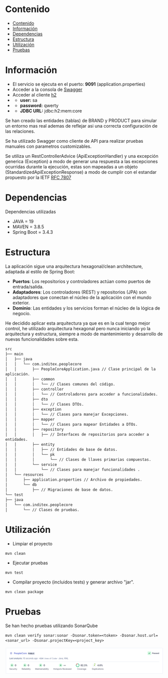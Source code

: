 # Contenido

<!-- TOC -->
* [Contenido](#contenido)
* [Información](#información)
* [Dependencias](#dependencias)
* [Estructura](#estructura)
* [Utilización](#utilización)
* [Pruebas](#pruebas)
<!-- TOC -->

# Información

- El servicio se ejecuta en el puerto: **9091** (application.properties)
- Acceder a la consola de [Swagger](http://localhost:9091/swagger.html)
- Acceder al cliente [h2](http://localhost:9091/h2-console) 
- - **user:** sa
- - **password:** qwerty
- - **JDBC URL:** jdbc:h2:mem:core

Se han creado las entidades (tablas) de BRAND y PRODUCT para simular un entorno 
mas real ademas de reflejar asi una correcta configuración de las relaciones.

Se ha utilizado Swagger como cliente de API para realizar pruebas manuales 
con parametros customizables.

Se utiliza un RestControllerAdvice (ApiExceptionHandler) y una excepción 
generica (Exception) a modo de generar una respuesta a las excepciones ocurridas
durante la ejecución, estas son mapeadas a un objeto (StandardizedApiExceptionResponse)
a modo de cumplir con el estandar propuesto por la IETF [RFC 7807](https://datatracker.ietf.org/doc/html/rfc7807)

# Dependencias

Dependencias utilizadas
- JAVA = 19
- MAVEN = 3.8.5
- Spring Boot = 3.4.3

# Estructura

La aplicación sigue una arquitectura hexagonal/clean architecture, adaptada al estilo de Spring Boot:
- **Puertos**: Los repositorios y controladores actúan como puertos de entrada/salida.
- **Adaptadores**: Los controladores (REST) y repositorios (JPA) son adaptadores que conectan el núcleo de la aplicación con el mundo exterior.
- **Dominio**: Las entidades y los servicios forman el núcleo de la lógica de negocio.

He decidido aplicar esta arquitectura ya que es en la cual tengo mejor control, he utilizado arquitectura hexagonal pero nunca iniciando yo la 
arquitectura y estructura, siempre a modo de mantenimiento y desarrollo de nuevas funcionalidades sobre esta. 

```
src
├── main
│   ├── java
│   │   └── com.inditex.peoplecore
│   │       ├── PeopleCoreApplication.java // Clase principal de la aplicación.
│   │       ├── common
│   │       │   └── // Clases comunes del código.
│   │       ├── controller
│   │       │   └── // Controladores para acceder a funcionalidades.
│   │       ├── dto
│   │       │   └── // Clases DTOs.
│   │       ├── exception
│   │       │   └── // Clases para manejar Excepciones.
│   │       ├── mapper
│   │       │   └── // Clases para mapear Entidades a DTOs.
│   │       ├── repository
│   │       │   ├── // Interfaces de repositorios para acceder a entidades.
│   │       ├── entity
│   │       │   ├── // Entidades de base de datos.
│   │       │   └── pk
│   │       │       └── // Clases de llaves primarias compuestas.
│   │       └── service
│   │           └── // Clases para manejar funcionalidades .
│   └── resources
│       ├── application.properties // Archivo de propiedades.
│       └── db
│           ├── // Migraciones de base de datos.
└── test
├── java
│   └── com.inditex.peoplecore
│       └── // Clases de pruebas.
```

# Utilización
- Limpiar el proyecto
```shell
mvn clean
```
- Ejecutar pruebas
```shell
mvn test
```
- Compilar proyecto (incluidos tests) y generar archivo "jar".
```shell
mvn clean package
```

# Pruebas

Se han hecho pruebas utilizando SonarQube
```shell
mvn clean verify sonar:sonar -Dsonar.token=<token> -Dsonar.host.url=<sonar_url> -Dsonar.projectKey=<project_key>
```
![img.png](img.png)